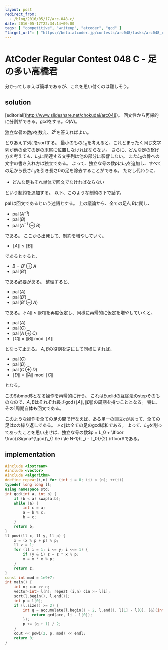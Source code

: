 ```yaml
---
layout: post
redirect_from:
  - /blog/2016/05/17/arc-048-c/
date: 2016-05-17T22:34:14+09:00
tags: [ "competitive", "writeup", "atcoder", "gcd" ]
"target_url": [ "https://beta.atcoder.jp/contests/arc048/tasks/arc048_c" ]
---
```


# AtCoder Regular Contest 048 C - 足の多い高橋君

分かってしまえば簡単であるが、これを思い付くのは難しそう。

## solution

[editorial[(http://www.slideshare.net/chokudai/arc048)。
回文性から再帰的に分割ができる。gcdをする。$O(N)$。

独立な骨の数$p$を数え、$2^p$を答えればよい。

とりあえず列$L$をsortする。
最小のもの$L_0$を考えると、これとまったく同じ文字列が他の全ての足の末尾に位置しなければならない。
さらに、どんな足の繋げ方を考えても、$L_0$に関連する文字列は他の部分に影響しない。
また$L_0$の骨への文字の書き入れ方は独立である。
よって、独立な骨の数$p$に$L_0$を追加し、すべての足から長さ$L_0$を引き長さ$0$の足を除去することができる。
ただし代わりに、

-   どんな足もそれ単体で回文でなければならない

という制約を追加する。
以下、このような制約の下で話す。

$\operatorname{pal}$は回文であるという述語とする。
上の議論から、全ての足$A,B$に関し、

-   $\operatorname{pal}(A^{-1})$
-   $\operatorname{pal}(B)$
-   $\operatorname{pal}(A^{-1} \oplus B)$

である。
ここから出発して、制約を増やしていく。

-   $\|A\| \le \|B\|$

であるとすると、

-   $B = B' \oplus A$
-   $\operatorname{pal}(B')$

である必要がある。
整理すると、

-   $\operatorname{pal}(A)$
-   $\operatorname{pal}(B')$
-   $\operatorname{pal}(B' \oplus A)$

である。$\|A\| \le \|B'\|$を再度仮定し、同様に再帰的に仮定を増やしていくと、

-   $\operatorname{pal}(A)$
-   $\operatorname{pal}(C)$
-   $\operatorname{pal}(A \oplus C)$
-   $\|C\| = \|B\| \bmod \|A\|$

となって止まる。
$A,B$の役割を逆にして同様にすれば、

-   $\operatorname{pal}(C)$
-   $\operatorname{pal}(D)$
-   $\operatorname{pal}(C \oplus D)$
-   $\|D\| = \|A\| \bmod \|C\|$

となる。

この$\bmod$となる操作を再帰的に行う。
これはEuclidの互除法のstepそのものなので、$A,B$はそれぞれ長さ$\gcd(\|A\|,\|B\|)$の周期を持つこととなる。
特に、その$1$周期自体も回文である。

このような操作を全ての足の間で行なえば、ある単一の回文$c$があって、全ての足は$c$の繰り返しである。
$\|c\|$は全ての足のgcd総和である。
よって、$L_0$を削ってあったことを思い出せば、独立な骨の数$p = L_0 + \lfloor \frac{\Sigma^{\gcd}\_{1 \le i \le N-1}(L_i - L_0)}{2} \rfloor$である。

## implementation

``` c++
#include <iostream>
#include <vector>
#include <algorithm>
#define repeat(i,n) for (int i = 0; (i) < (n); ++(i))
typedef long long ll;
using namespace std;
int gcd(int a, int b) {
    if (b < a) swap(a,b);
    while (a) {
        int c = a;
        a = b % c;
        b = c;
    }
    return b;
}
ll powi(ll x, ll y, ll p) {
    x = (x % p + p) % p;
    ll z = 1;
    for (ll i = 1; i <= y; i <<= 1) {
        if (y & i) z = z * x % p;
        x = x * x % p;
    }
    return z;
}
const int mod = 1e9+7;
int main() {
    int n; cin >> n;
    vector<int> l(n); repeat (i,n) cin >> l[i];
    sort(l.begin(), l.end());
    int p = l[0];
    if (l.size() >= 2) {
        int q = accumulate(l.begin() + 2, l.end(), l[1] - l[0], [&](int acc, int li) {
            return gcd(acc, li - l[0]);
        });
        p += (q + 1) / 2;
    }
    cout << powi(2, p, mod) << endl;
    return 0;
}
```
